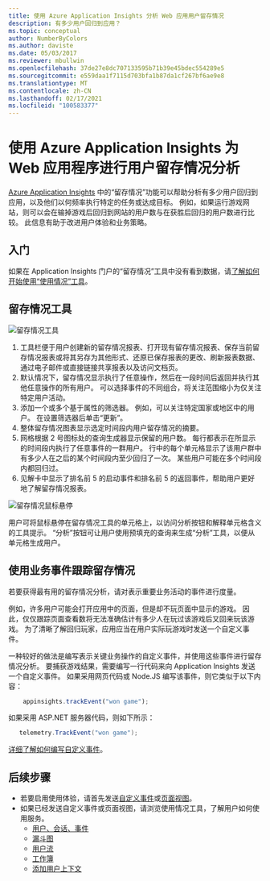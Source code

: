 ```yaml
---
title: 使用 Azure Application Insights 分析 Web 应用用户留存情况
description: 有多少用户回归到应用？
ms.topic: conceptual
author: NumberByColors
ms.author: daviste
ms.date: 05/03/2017
ms.reviewer: mbullwin
ms.openlocfilehash: 37de27e8dc707133595b71b39e45bdec554289e5
ms.sourcegitcommit: e559daa1f7115d703bfa1b87da1cf267bf6ae9e8
ms.translationtype: MT
ms.contentlocale: zh-CN
ms.lasthandoff: 02/17/2021
ms.locfileid: "100583377"
---
```

# <a name="user-retention-analysis-for-web-applications-with-application-insights"></a>使用 Azure Application Insights 为 Web 应用程序进行用户留存情况分析

[Azure Application Insights](./app-insights-overview.md) 中的“留存情况”功能可以帮助分析有多少用户回归到应用，以及他们以何频率执行特定的任务或达成目标。 例如，如果运行游戏网站，则可以会在输掉游戏后回归到网站的用户数与在获胜后回归的用户数进行比较。 此信息有助于改进用户体验和业务策略。

## <a name="get-started"></a>入门

如果在 Application Insights 门户的“留存情况”工具中没有看到数据，请[了解如何开始使用“使用情况”工具](usage-overview.md)。

## <a name="the-retention-tool"></a>留存情况工具

![留存情况工具](./media/usage-retention/retention.png)

1. 工具栏便于用户创建新的留存情况报表、打开现有留存情况报表、保存当前留存情况报表或将其另存为其他形式、还原已保存报表的更改、刷新报表数据、通过电子邮件或直接链接共享报表以及访问文档页。 
2. 默认情况下，留存情况显示执行了任意操作，然后在一段时间后返回并执行其他任意操作的所有用户。 可以选择事件的不同组合，将关注范围缩小为仅关注特定用户活动。
3. 添加一个或多个基于属性的筛选器。 例如，可以关注特定国家或地区中的用户。 在设置筛选器后单击“更新”。 
4. 整体留存情况图表显示选定时间段内用户留存情况的摘要。 
5. 网格根据 2 号图标处的查询生成器显示保留的用户数。 每行都表示在所显示的时间段内执行了任意事件的一群用户。 行中的每个单元格显示了该用户群中有多少人在之后的某个时间段内至少回归了一次。 某些用户可能在多个时间段内都回归过。 
6. 见解卡中显示了排名前 5 的启动事件和排名前 5 的返回事件，帮助用户更好地了解留存情况报表。 

![留存情况鼠标悬停](./media/usage-retention/hover.png)

用户可将鼠标悬停在留存情况工具的单元格上，以访问分析按钮和解释单元格含义的工具提示。 “分析”按钮可让用户使用预填充的查询来生成“分析”工具，以便从单元格生成用户。 

## <a name="use-business-events-to-track-retention"></a>使用业务事件跟踪留存情况

若要获得最有用的留存情况分析，请对表示重要业务活动的事件进行度量。 

例如，许多用户可能会打开应用中的页面，但是却不玩页面中显示的游戏。 因此，仅仅跟踪页面查看数将无法准确估计有多少人在玩过该游戏后又回来玩该游戏。 为了清晰了解回归玩家，应用应当在用户实际玩游戏时发送一个自定义事件。  

一种较好的做法是编写表示关键业务操作的自定义事件，并使用这些事件进行留存情况分析。 要捕获游戏结果，需要编写一行代码来向 Application Insights 发送一个自定义事件。 如果采用网页代码或 Node.JS 编写该事件，则它类似于以下内容：

```JavaScript
    appinsights.trackEvent("won game");
```

如果采用 ASP.NET 服务器代码，则如下所示：

```csharp
   telemetry.TrackEvent("won game");
```

[详细了解如何编写自定义事件](./api-custom-events-metrics.md#trackevent)。


## <a name="next-steps"></a>后续步骤
- 若要启用使用体验，请首先发送[自定义事件](./api-custom-events-metrics.md#trackevent)或[页面视图](./api-custom-events-metrics.md#page-views)。
- 如果已经发送自定义事件或页面视图，请浏览使用情况工具，了解用户如何使用服务。
    - [用户、会话、事件](usage-segmentation.md)
    - [漏斗图](usage-funnels.md)
    - [用户流](usage-flows.md)
    - [工作簿](../visualize/workbooks-overview.md)
    - [添加用户上下文](usage-send-user-context.md)

